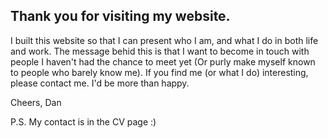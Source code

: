 ## Thank you for visiting my website.

I built this website so that I can present who I am, and what I do in both life and work.
The message behid this is that I want to become in touch with people I haven't had the chance to meet yet (Or purly make myself known to people who barely know me).
If you find me (or what I do) interesting, please contact me. I'd be more than happy.

Cheers,
Dan

P.S. My contact is in the CV page :)
